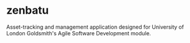 # zenbatu
Asset-tracking and management application designed for University of London Goldsmith's Agile Software Development module.
